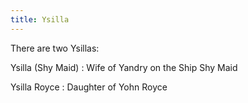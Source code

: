 ```yaml
---
title: Ysilla
---
```


There are two Ysillas:

Ysilla (Shy Maid) : Wife of Yandry on the Ship Shy Maid

Ysilla Royce : Daughter of Yohn Royce



